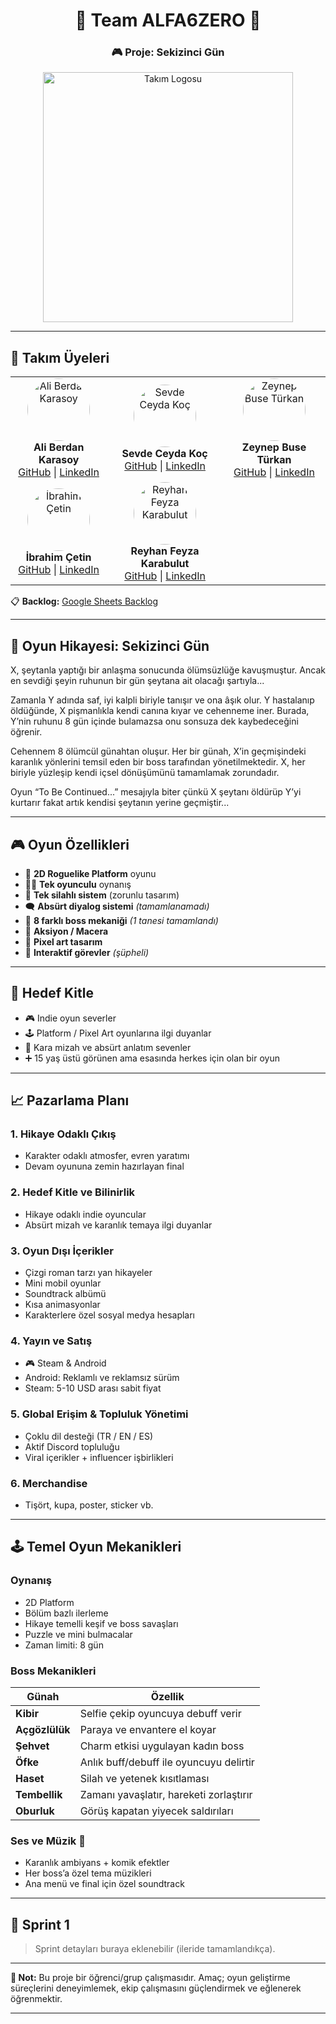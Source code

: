 <h1 align="center">🚀 Team ALFA6ZERO 🚀</h1>
<h3 align="center">🎮 Proje: Sekizinci Gün</h3>

<p align="center">
  <img src="https://i.imgur.com/ZHH28tk.png" alt="Takım Logosu" width="400"/>
</p>

---

## 👥 Takım Üyeleri

<table>
  <tr>
    <td align="center">
      <img src="https://drive.google.com/file/d/1A9YRUDpXmJpCG_UY2B6megsj3DJELin-/view?usp=drive_link" width="100" height="100" style="border-radius: 50%" alt="Ali Berdan Karasoy"/>
      <br/>
      <strong>Ali Berdan Karasoy</strong><br/>
      <a href="https://github.com/aliberdankrsy">GitHub</a> |
      <a href="https://tr.linkedin.com/in/ali-berdan-karasoy-181a34276">LinkedIn</a>
    </td>
    <td align="center">
      <img src="https://drive.google.com/file/d/1lIIrUQ4pidUZA46aXRgCPorpG-if4ns5/view?usp=drive_link" width="100" height="100" style="border-radius: 50%" alt="Sevde Ceyda Koç"/>
      <br/>
      <strong>Sevde Ceyda Koç</strong><br/>
      <a href="https://github.com/sevdeceydaakoc">GitHub</a> |
      <a href="https://linkedin.com/in/kullanici2">LinkedIn</a>
    </td>
    <td align="center">
      <img src="https://drive.google.com/file/d/1bU39-0sm6101i6kS-sZUVr-Kufv6af_o/view?usp=drive_link" width="100" height="100" style="border-radius: 50%" alt="Zeynep Buse Türkan"/>
      <br/>
      <strong>Zeynep Buse Türkan</strong><br/>
      <a href="https://github.com/zturkan">GitHub</a> |
      <a href="https://linkedin.com/in/kullanici3">LinkedIn</a>
    </td>
  </tr>
  <tr>
    <td align="center">
      <img src="https://drive.google.com/file/d/14LHnD5bD2aDF_5N8AZC3CQnsp852C9e3/view?usp=drive_link" width="100" height="100" style="border-radius: 50%" alt="İbrahim Çetin"/>
      <br/>
      <strong>İbrahim Çetin</strong><br/>
      <a href="https://github.com/IBRAHIMMCETIN">GitHub</a> |
      <a href="https://linkedin.com/in/kullanici4">LinkedIn</a>
    </td>
    <td align="center">
      <img src="https://i.imgur.com/your-image5.png" width="100" height="100" style="border-radius: 50%" alt="Reyhan Feyza Karabulut"/>
      <br/>
      <strong>Reyhan Feyza Karabulut</strong><br/>
      <a href="https://github.com/feyza-01">GitHub</a> |
      <a href="https://linkedin.com/in/kullanici4">LinkedIn</a>
    </td>
    <td></td>
  </tr>
</table>


📋 **Backlog:** [Google Sheets Backlog](https://docs.google.com/spreadsheets/d/14L5NF2ES4KCxFY0G8S1I0zOHYeCIbRe8UEfIN969b1Y/edit?usp=sharing)

---

## 🧠 Oyun Hikayesi: **Sekizinci Gün**

X, şeytanla yaptığı bir anlaşma sonucunda ölümsüzlüğe kavuşmuştur. Ancak en sevdiği şeyin ruhunun bir gün şeytana ait olacağı şartıyla...

Zamanla Y adında saf, iyi kalpli biriyle tanışır ve ona âşık olur. Y hastalanıp öldüğünde, X pişmanlıkla kendi canına kıyar ve cehenneme iner. Burada, Y’nin ruhunu 8 gün içinde bulamazsa onu sonsuza dek kaybedeceğini öğrenir.

Cehennem 8 ölümcül günahtan oluşur. Her bir günah, X’in geçmişindeki karanlık yönlerini temsil eden bir boss tarafından yönetilmektedir. X, her biriyle yüzleşip kendi içsel dönüşümünü tamamlamak zorundadır.

Oyun “To Be Continued...” mesajıyla biter çünkü X şeytanı öldürüp Y’yi kurtarır fakat artık kendisi şeytanın yerine geçmiştir...

---

## 🎮 Oyun Özellikleri

- 🎨 **2D Roguelike Platform** oyunu
- 🧍‍♂️ **Tek oyunculu** oynanış
- 🔫 **Tek silahlı sistem** (zorunlu tasarım)
- 🗨️ **Absürt diyalog sistemi** _(tamamlanamadı)_
- 👹 **8 farklı boss mekaniği** _(1 tanesi tamamlandı)_
- 🧭 **Aksiyon / Macera**
- 🧱 **Pixel art tasarım**
- 🧩 **Interaktif görevler** _(şüpheli)_

---

## 🎯 Hedef Kitle

- 🎮 Indie oyun severler
- 🕹️ Platform / Pixel Art oyunlarına ilgi duyanlar
- 🖤 Kara mizah ve absürt anlatım sevenler
- ➕ 15 yaş üstü görünen ama esasında herkes için olan bir oyun

---

## 📈 Pazarlama Planı

### 1. Hikaye Odaklı Çıkış
- Karakter odaklı atmosfer, evren yaratımı
- Devam oyununa zemin hazırlayan final

### 2. Hedef Kitle ve Bilinirlik
- Hikaye odaklı indie oyuncular
- Absürt mizah ve karanlık temaya ilgi duyanlar

### 3. Oyun Dışı İçerikler
- Çizgi roman tarzı yan hikayeler
- Mini mobil oyunlar
- Soundtrack albümü
- Kısa animasyonlar
- Karakterlere özel sosyal medya hesapları

### 4. Yayın ve Satış
- 🎮 Steam & Android
- Android: Reklamlı ve reklamsız sürüm
- Steam: 5-10 USD arası sabit fiyat

### 5. Global Erişim & Topluluk Yönetimi
- Çoklu dil desteği (TR / EN / ES)
- Aktif Discord topluluğu
- Viral içerikler + influencer işbirlikleri

### 6. Merchandise
- Tişört, kupa, poster, sticker vb.

---

## 🕹️ Temel Oyun Mekanikleri

### Oynanış
- 2D Platform
- Bölüm bazlı ilerleme
- Hikaye temelli keşif ve boss savaşları
- Puzzle ve mini bulmacalar
- Zaman limiti: 8 gün

### Boss Mekanikleri

| Günah | Özellik |
|-------|---------|
| **Kibir** | Selfie çekip oyuncuya debuff verir |
| **Açgözlülük** | Paraya ve envantere el koyar |
| **Şehvet** | Charm etkisi uygulayan kadın boss |
| **Öfke** | Anlık buff/debuff ile oyuncuyu delirtir |
| **Haset** | Silah ve yetenek kısıtlaması |
| **Tembellik** | Zamanı yavaşlatır, hareketi zorlaştırır |
| **Oburluk** | Görüş kapatan yiyecek saldırıları |

### Ses ve Müzik 🎵
- Karanlık ambiyans + komik efektler
- Her boss’a özel tema müzikleri
- Ana menü ve final için özel soundtrack

---

## 🚧 Sprint 1

> Sprint detayları buraya eklenebilir (ileride tamamlandıkça).

---

**📌 Not:** Bu proje bir öğrenci/grup çalışmasıdır. Amaç; oyun geliştirme süreçlerini deneyimlemek, ekip çalışmasını güçlendirmek ve eğlenerek öğrenmektir.

---
